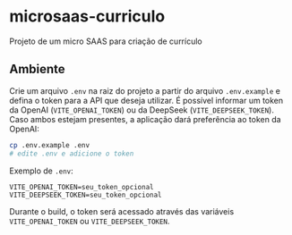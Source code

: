 # microsaas-curriculo
Projeto de um micro SAAS para criação de currículo

## Ambiente

Crie um arquivo `.env` na raiz do projeto a partir do arquivo `.env.example` e defina o token para a API que deseja utilizar. É possível informar um token da OpenAI (`VITE_OPENAI_TOKEN`) ou da DeepSeek (`VITE_DEEPSEEK_TOKEN`). Caso ambos estejam presentes, a aplicação dará preferência ao token da OpenAI:

```bash
cp .env.example .env
# edite .env e adicione o token
```

Exemplo de `.env`:

```
VITE_OPENAI_TOKEN=seu_token_opcional
VITE_DEEPSEEK_TOKEN=seu_token_opcional
```

Durante o build, o token será acessado através das variáveis `VITE_OPENAI_TOKEN` ou `VITE_DEEPSEEK_TOKEN`.

